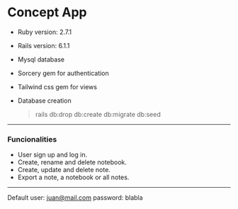 # Concept App

- Ruby version: 2.7.1

- Rails version: 6.1.1

- Mysql database

- Sorcery gem for authentication

- Tailwind css gem for views

- Database creation
  > rails db:drop db:create db:migrate db:seed

---

### Funcionalities

- User sign up and log in.
- Create, rename and delete notebook.
- Create, update and delete note.
- Export a note, a notebook or all notes.

---

Default user: juan@mail.com
password: blabla
